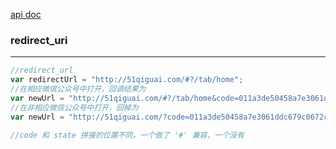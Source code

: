 [api doc](http://mp.weixin.qq.com/wiki/17/c0f37d5704f0b64713d5d2c37b468d75.html 'mp.weixin.qq.com')

### redirect_uri
---

```javascript
//redirect_url
var redirectUrl = "http://51qiguai.com/#?/tab/home";
//在相应微信公众号中打开，回调结果为
var newUrl = "http://51qiguai.com/#?/tab/home&code=011a3de50458a7e3061ddc679c0672cO&state=STATE"
//在非相应微信公众号中打开，回掉为
var newUrl = "http://51qiguai.com/?code=011a3de50458a7e3061ddc679c0672cO&state=STATE#?/tab/home"

//code 和 state 拼接的位置不同，一个做了 '#' 兼容，一个没有
```
